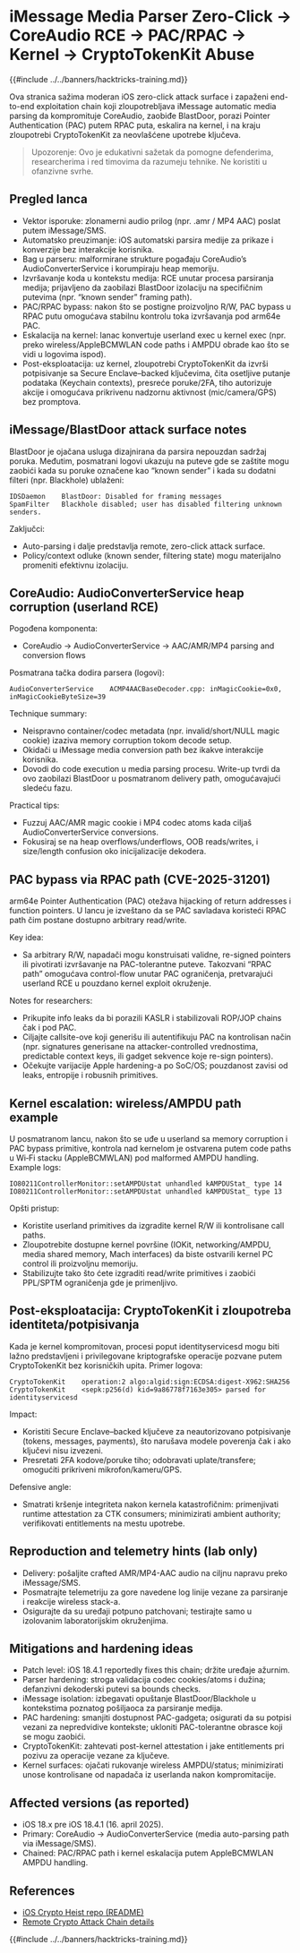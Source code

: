 # iMessage Media Parser Zero-Click → CoreAudio RCE → PAC/RPAC → Kernel → CryptoTokenKit Abuse

{{#include ../../banners/hacktricks-training.md}}

Ova stranica sažima moderan iOS zero-click attack surface i zapaženi end-to-end exploitation chain koji zloupotrebljava iMessage automatic media parsing da kompromituje CoreAudio, zaobiđe BlastDoor, porazi Pointer Authentication (PAC) putem RPAC puta, eskalira na kernel, i na kraju zloupotrebi CryptoTokenKit za neovlašćene upotrebe ključeva.

> Upozorenje: Ovo je edukativni sažetak da pomogne defenderima, researcherima i red timovima da razumeju tehnike. Ne koristiti u ofanzivne svrhe.

## Pregled lanca

- Vektor isporuke: zlonamerni audio prilog (npr. .amr / MP4 AAC) poslat putem iMessage/SMS.
- Automatsko preuzimanje: iOS automatski parsira medije za prikaze i konverzije bez interakcije korisnika.
- Bag u parseru: malformirane strukture pogađaju CoreAudio’s AudioConverterService i korumpiraju heap memoriju.
- Izvršavanje koda u kontekstu medija: RCE unutar procesa parsiranja medija; prijavljeno da zaobilazi BlastDoor izolaciju na specifičnim putevima (npr. “known sender” framing path).
- PAC/RPAC bypass: nakon što se postigne proizvoljno R/W, PAC bypass u RPAC putu omogućava stabilnu kontrolu toka izvršavanja pod arm64e PAC.
- Eskalacija na kernel: lanac konvertuje userland exec u kernel exec (npr. preko wireless/AppleBCMWLAN code paths i AMPDU obrade kao što se vidi u logovima ispod).
- Post-eksploatacija: uz kernel, zloupotrebi CryptoTokenKit da izvrši potpisivanje sa Secure Enclave–backed ključevima, čita osetljive putanje podataka (Keychain contexts), presreće poruke/2FA, tiho autorizuje akcije i omogućava prikrivenu nadzornu aktivnost (mic/camera/GPS) bez promptova.

## iMessage/BlastDoor attack surface notes

BlastDoor je ojačana usluga dizajnirana da parsira nepouzdan sadržaj poruka. Međutim, posmatrani logovi ukazuju na puteve gde se zaštite mogu zaobići kada su poruke označene kao “known sender” i kada su dodatni filteri (npr. Blackhole) ublaženi:
```text
IDSDaemon    BlastDoor: Disabled for framing messages
SpamFilter   Blackhole disabled; user has disabled filtering unknown senders.
```
Zaključci:
- Auto-parsing i dalje predstavlja remote, zero-click attack surface.
- Policy/context odluke (known sender, filtering state) mogu materijalno promeniti efektivnu izolaciju.

## CoreAudio: AudioConverterService heap corruption (userland RCE)

Pogođena komponenta:
- CoreAudio → AudioConverterService → AAC/AMR/MP4 parsing and conversion flows

Posmatrana tačka dodira parsera (logovi):
```text
AudioConverterService    ACMP4AACBaseDecoder.cpp: inMagicCookie=0x0, inMagicCookieByteSize=39
```
Technique summary:
- Neispravno container/codec metadata (npr. invalid/short/NULL magic cookie) izaziva memory corruption tokom decode setup.
- Okidači u iMessage media conversion path bez ikakve interakcije korisnika.
- Dovodi do code execution u media parsing procesu. Write-up tvrdi da ovo zaobilazi BlastDoor u posmatranom delivery path, omogućavajući sledeću fazu.

Practical tips:
- Fuzzuj AAC/AMR magic cookie i MP4 codec atoms kada ciljaš AudioConverterService conversions.
- Fokusiraj se na heap overflows/underflows, OOB reads/writes, i size/length confusion oko inicijalizacije dekodera.

## PAC bypass via RPAC path (CVE-2025-31201)

arm64e Pointer Authentication (PAC) otežava hijacking of return addresses i function pointers. U lancu je izveštano da se PAC savladava koristeći RPAC path čim postane dostupno arbitrary read/write.

Key idea:
- Sa arbitrary R/W, napadači mogu konstruisati validne, re-signed pointers ili pivotirati izvršavanje na PAC-tolerantne puteve. Takozvani “RPAC path” omogućava control-flow unutar PAC ograničenja, pretvarajući userland RCE u pouzdano kernel exploit okruženje.

Notes for researchers:
- Prikupite info leaks da bi porazili KASLR i stabilizovali ROP/JOP chains čak i pod PAC.
- Ciljajte callsite-ove koji generišu ili autentifikuju PAC na kontrolisan način (npr. signatures generisane na attacker-controlled vrednostima, predictable context keys, ili gadget sekvence koje re-sign pointers).
- Očekujte varijacije Apple hardening-a po SoC/OS; pouzdanost zavisi od leaks, entropije i robusnih primitives.

## Kernel escalation: wireless/AMPDU path example

U posmatranom lancu, nakon što se uđe u userland sa memory corruption i PAC bypass primitive, kontrola nad kernelom je ostvarena putem code paths u Wi‑Fi stacku (AppleBCMWLAN) pod malformed AMPDU handling. Example logs:
```text
IO80211ControllerMonitor::setAMPDUstat unhandled kAMPDUStat_ type 14
IO80211ControllerMonitor::setAMPDUstat unhandled kAMPDUStat_ type 13
```
Opšti pristup:
- Koristite userland primitives da izgradite kernel R/W ili kontrolisane call paths.
- Zloupotrebite dostupne kernel površine (IOKit, networking/AMPDU, media shared memory, Mach interfaces) da biste ostvarili kernel PC control ili proizvoljnu memoriju.
- Stabilizujte tako što ćete izgraditi read/write primitives i zaobići PPL/SPTM ograničenja gde je primenljivo.

## Post-eksploatacija: CryptoTokenKit i zloupotreba identiteta/potpisivanja

Kada je kernel kompromitovan, procesi poput identityservicesd mogu biti lažno predstavljeni i privilegovane kriptografske operacije pozvane putem CryptoTokenKit bez korisničkih upita. Primer logova:
```text
CryptoTokenKit    operation:2 algo:algid:sign:ECDSA:digest-X962:SHA256
CryptoTokenKit    <sepk:p256(d) kid=9a86778f7163e305> parsed for identityservicesd
```
Impact:
- Koristiti Secure Enclave–backed ključeve za neautorizovano potpisivanje (tokens, messages, payments), što narušava modele poverenja čak i ako ključevi nisu izvezeni.
- Presretati 2FA kodove/poruke tiho; odobravati uplate/transferе; omogućiti prikriveni mikrofon/kameru/GPS.

Defensive angle:
- Smatrati kršenje integriteta nakon kernela katastrofičnim: primenjivati runtime attestation za CTK consumers; minimizirati ambient authority; verifikovati entitlements na mestu upotrebe.

## Reproduction and telemetry hints (lab only)

- Delivery: pošaljite crafted AMR/MP4-AAC audio na ciljnu napravu preko iMessage/SMS.
- Posmatrajte telemetriju za gore navedene log linije vezane za parsiranje i reakcije wireless stack-a.
- Osigurajte da su uređaji potpuno patchovani; testirajte samo u izolovanim laboratorijskim okruženjima.

## Mitigations and hardening ideas

- Patch level: iOS 18.4.1 reportedly fixes this chain; držite uređaje ažurnim.
- Parser hardening: stroga validacija codec cookies/atoms i dužina; defanzivni dekoderski putevi sa bounds checks.
- iMessage isolation: izbegavati opuštanje BlastDoor/Blackhole u kontekstima poznatog pošiljaoca za parsiranje medija.
- PAC hardening: smanjiti dostupnost PAC-gadgeta; osigurati da su potpisi vezani za nepredvidive kontekste; ukloniti PAC-tolerantne obrasce koji se mogu zaobići.
- CryptoTokenKit: zahtevati post-kernel attestation i jake entitlements pri pozivu za operacije vezane za ključeve.
- Kernel surfaces: ojačati rukovanje wireless AMPDU/status; minimizirati unose kontrolisane od napadača iz userlanda nakon kompromitacije.

## Affected versions (as reported)

- iOS 18.x pre iOS 18.4.1 (16. april 2025).
- Primary: CoreAudio → AudioConverterService (media auto-parsing path via iMessage/SMS).
- Chained: PAC/RPAC path i kernel eskalacija putem AppleBCMWLAN AMPDU handling.

## References

- [iOS Crypto Heist repo (README)](https://github.com/JGoyd/iOS-Attack-Chain-CVE-2025-31200-CVE-2025-31201)
- [Remote Crypto Attack Chain details](https://github.com/JGoyd/iOS-Attack-Chain-CVE-2025-31200-CVE-2025-31201/blob/main/Remote%20Crypto%20Attack%20Chain%20.md)

{{#include ../../banners/hacktricks-training.md}}
